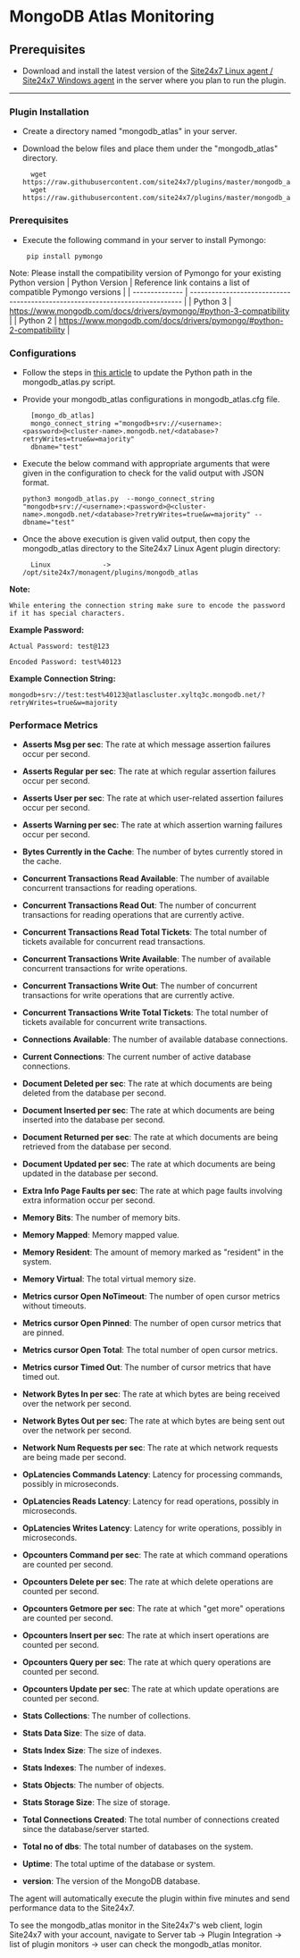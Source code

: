 # MongoDB Atlas Monitoring
                                                                                              
## Prerequisites

- Download and install the latest version of the [Site24x7 Linux agent / Site24x7 Windows agent](https://www.site24x7.com/app/client#/admin/inventory/add-monitor) in the server where you plan to run the plugin. 
---

### Plugin Installation  

- Create a directory named "mongodb_atlas" in your server.		
      
- Download the below files and place them under the "mongodb_atlas" directory.

		wget https://raw.githubusercontent.com/site24x7/plugins/master/mongodb_atlas/mongodb_atlas.py
		wget https://raw.githubusercontent.com/site24x7/plugins/master/mongodb_atlas/mongodb_atlas.cfg
		
### Prerequisites

 - Execute the following command in your server to install Pymongo: 

		pip install pymongo
		
		
 Note: Please install the compatibility version of Pymongo for your existing Python version
| Python Version | Reference link contains a list of compatible Pymongo versions                  |
| -------------- | ---------------------------------------------------------------------------- |
| Python 3       | https://www.mongodb.com/docs/drivers/pymongo/#python-3-compatibility         |
| Python 2       | https://www.mongodb.com/docs/drivers/pymongo/#python-2-compatibility         |

### Configurations

- Follow the steps in [this article](https://support.site24x7.com/portal/en/kb/articles/updating-python-path-in-a-plugin-script-for-linux-servers) to update the Python path in the mongodb_atlas.py script.

- Provide your mongodb_atlas configurations in mongodb_atlas.cfg file.

		[mongo_db_atlas]
		mongo_connect_string ="mongodb+srv://<username>:<password>@<cluster-name>.mongodb.net/<database>?retryWrites=true&w=majority"
		dbname="test"


- Execute the below command with appropriate arguments that were given in the configuration to check for the valid output with JSON format.
	```
	python3 mongodb_atlas.py  --mongo_connect_string "mongodb+srv://<username>:<password>@<cluster-name>.mongodb.net/<database>?retryWrites=true&w=majority" --dbname="test"
	```
		
- Once the above execution is given valid output, then copy the mongodb_atlas directory to the Site24x7 Linux Agent plugin directory:
  
 		Linux             ->   /opt/site24x7/monagent/plugins/mongodb_atlas
		
**Note:** 

`While entering the connection string make sure to encode the password if it has special characters.`

**Example Password:**

`Actual Password: test@123`

`Encoded Password: test%40123`

**Example Connection String:**

`mongodb+srv://test:test%40123@atlascluster.xyltq3c.mongodb.net/?retryWrites=true&w=majority`

### Performace Metrics


- **Asserts Msg per sec**: The rate at which message assertion failures occur per second.

- **Asserts Regular per sec**: The rate at which regular assertion failures occur per second.

- **Asserts User per sec**: The rate at which user-related assertion failures occur per second.

- **Asserts Warning per sec**: The rate at which assertion warning failures occur per second.

- **Bytes Currently in the Cache**: The number of bytes currently stored in the cache.

- **Concurrent Transactions Read Available**: The number of available concurrent transactions for reading operations.

- **Concurrent Transactions Read Out**: The number of concurrent transactions for reading operations that are currently active.

- **Concurrent Transactions Read Total Tickets**: The total number of tickets available for concurrent read transactions.

- **Concurrent Transactions Write Available**: The number of available concurrent transactions for write operations.

- **Concurrent Transactions Write Out**: The number of concurrent transactions for write operations that are currently active.

- **Concurrent Transactions Write Total Tickets**: The total number of tickets available for concurrent write transactions.

- **Connections Available**: The number of available database connections.

- **Current Connections**: The current number of active database connections.

- **Document Deleted per sec**: The rate at which documents are being deleted from the database per second.

- **Document Inserted per sec**: The rate at which documents are being inserted into the database per second.

- **Document Returned per sec**: The rate at which documents are being retrieved from the database per second.

- **Document Updated per sec**: The rate at which documents are being updated in the database per second.

- **Extra Info Page Faults per sec**: The rate at which page faults involving extra information occur per second.

- **Memory Bits**: The number of memory bits.

- **Memory Mapped**: Memory mapped value.

- **Memory Resident**: The amount of memory marked as "resident" in the system.

- **Memory Virtual**: The total virtual memory size.

- **Metrics cursor Open NoTimeout**: The number of open cursor metrics without timeouts.

- **Metrics cursor Open Pinned**: The number of open cursor metrics that are pinned.

- **Metrics cursor Open Total**: The total number of open cursor metrics.

- **Metrics cursor Timed Out**: The number of cursor metrics that have timed out.

- **Network Bytes In per sec**: The rate at which bytes are being received over the network per second.

- **Network Bytes Out per sec**: The rate at which bytes are being sent out over the network per second.

- **Network Num Requests per sec**: The rate at which network requests are being made per second.

- **OpLatencies Commands Latency**: Latency for processing commands, possibly in microseconds.

- **OpLatencies Reads Latency**: Latency for read operations, possibly in microseconds.

- **OpLatencies Writes Latency**: Latency for write operations, possibly in microseconds.

- **Opcounters Command per sec**: The rate at which command operations are counted per second.

- **Opcounters Delete per sec**: The rate at which delete operations are counted per second.

- **Opcounters Getmore per sec**: The rate at which "get more" operations are counted per second.

- **Opcounters Insert per sec**: The rate at which insert operations are counted per second.

- **Opcounters Query per sec**: The rate at which query operations are counted per second.

- **Opcounters Update per sec**: The rate at which update operations are counted per second.

- **Stats Collections**: The number of collections.

- **Stats Data Size**: The size of data.

- **Stats Index Size**: The size of indexes.

- **Stats Indexes**: The number of indexes.

- **Stats Objects**: The number of objects.

- **Stats Storage Size**: The size of storage.

- **Total Connections Created**: The total number of connections created since the database/server started.

- **Total no of dbs**: The total number of databases on the system.

- **Uptime**: The total uptime of the database or system.

- **version**: The version of the MongoDB database.




The agent will automatically execute the plugin within five minutes and send performance data to the Site24x7. 

To see the mongodb_atlas monitor in the Site24x7's web client, login Site24x7 with your account, navigate to Server tab -> Plugin Integration -> list of plugin monitors -> user can check the mongodb_atlas monitor.


